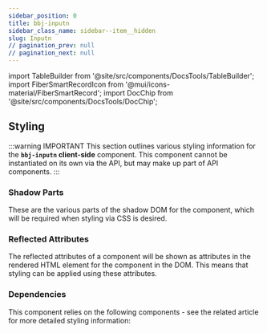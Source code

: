 ```yaml
---
sidebar_position: 0
title: bbj-inputn
sidebar_class_name: sidebar--item__hidden
slug: Inputn
// pagination_prev: null
// pagination_next: null
---
```


import TableBuilder from '@site/src/components/DocsTools/TableBuilder';
import FiberSmartRecordIcon from '@mui/icons-material/FiberSmartRecord';
import DocChip from '@site/src/components/DocsTools/DocChip';

<DocChip tooltipText="This component will render with a shadow DOM, an API built into the browser that facilitates encapsulation." label="Shadow" target="_blank" clickable={false} iconName='shadow' />

<DocChip tooltipText="The name of the web component that will render in the DOM." label="bbj-inputn" clickable={false} iconName='code'/>

## Styling

:::warning IMPORTANT
This section outlines various styling information for the **`bbj-inputn` client-side** component. This component cannot be instantiated on its own via the API, but may make up part of API components.
:::

### Shadow Parts
These are the various parts of the shadow DOM for the component, which will be required when styling via CSS is desired.
<TableBuilder tag='bbj-inputn' table="parts"/>



### Reflected Attributes

  The reflected attributes of a component will be shown as attributes in the rendered HTML element for the component in the DOM. This means that styling can be applied using these attributes.
  
  <TableBuilder tag='bbj-inputn' table="reflects"/>

### Dependencies

  This component relies on the following components - see the related article for more detailed styling information:
  
  <TableBuilder tag='bbj-inputn' table="dependencies"/>
